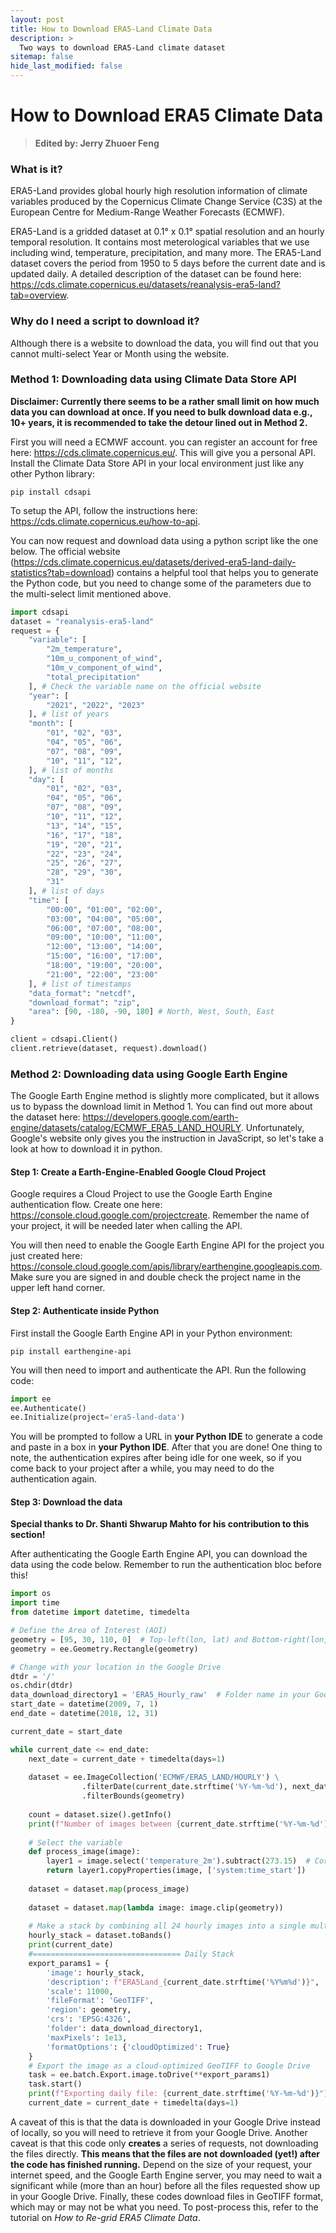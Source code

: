 ```yaml
---
layout: post
title: How to Download ERA5-Land Climate Data
description: >
  Two ways to download ERA5-Land climate dataset
sitemap: false
hide_last_modified: false
---
```


# How to Download ERA5 Climate Data
>**Edited by: Jerry Zhuoer Feng**

### What is it?

ERA5-Land provides global hourly high resolution information of climate variables produced by the Copernicus Climate Change Service (C3S) at the European Centre for Medium-Range Weather Forecasts (ECMWF).

ERA5-Land is a gridded dataset at 0.1° x 0.1° spatial resolution and an hourly temporal resolution. It contains most meterological variables that we use including wind, temperature, precipitation, and many more. The ERA5-Land dataset covers the period from 1950 to 5 days before the current date and is updated daily. A detailed description of the dataset can be found here: https://cds.climate.copernicus.eu/datasets/reanalysis-era5-land?tab=overview. 

### Why do I need a script to download it?

Although there is a website to download the data, you will find out that you cannot multi-select Year or Month using the website.

### Method 1: Downloading data using Climate Data Store API
**Disclaimer: Currently there seems to be a rather small limit on how much data you can download at once. If you need to bulk download data e.g., 10+ years, it is recommended to take the detour lined out in Method 2.** 

First you will need a ECMWF account. you can register an account for free here: https://cds.climate.copernicus.eu/. This will give you a personal API. Install the Climate Data Store API in your local environment just like any other Python library:

```
pip install cdsapi
```

To setup the API, follow the instructions here: https://cds.climate.copernicus.eu/how-to-api.

You can now request and download data using a python script like the one below. The official website (https://cds.climate.copernicus.eu/datasets/derived-era5-land-daily-statistics?tab=download) contains a helpful tool that helps you to generate the Python code, but you need to change some of the parameters due to the multi-select limit mentioned above.

```python 
import cdsapi
dataset = "reanalysis-era5-land"
request = {
    "variable": [
        "2m_temperature",
        "10m_u_component_of_wind",
        "10m_v_component_of_wind",
        "total_precipitation"
    ], # Check the variable name on the official website
    "year": [
        "2021", "2022", "2023"
    ], # list of years
    "month": [
        "01", "02", "03",
        "04", "05", "06",
        "07", "08", "09",
        "10", "11", "12",
    ], # list of months
    "day": [
        "01", "02", "03",
        "04", "05", "06",
        "07", "08", "09",
        "10", "11", "12",
        "13", "14", "15",
        "16", "17", "18",
        "19", "20", "21",
        "22", "23", "24",
        "25", "26", "27",
        "28", "29", "30",
        "31"
    ], # list of days
    "time": [
        "00:00", "01:00", "02:00",
        "03:00", "04:00", "05:00",
        "06:00", "07:00", "08:00",
        "09:00", "10:00", "11:00",
        "12:00", "13:00", "14:00",
        "15:00", "16:00", "17:00",
        "18:00", "19:00", "20:00",
        "21:00", "22:00", "23:00"
    ], # list of timestamps
    "data_format": "netcdf",
    "download_format": "zip",
    "area": [90, -180, -90, 180] # North, West, South, East
}

client = cdsapi.Client()
client.retrieve(dataset, request).download()
```

### Method 2: Downloading data using Google Earth Engine

The Google Earth Engine method is slightly more complicated, but it allows us to bypass the download limit in Method 1. You can find out more about the dataset here: https://developers.google.com/earth-engine/datasets/catalog/ECMWF_ERA5_LAND_HOURLY. Unfortunately, Google's website only gives you the instruction in JavaScript, so let's take a look at how to download it in python.

#### Step 1: Create a Earth-Engine-Enabled Google Cloud Project

Google requires a Cloud Project to use the Google Earth Engine authentication flow. Create one here: https://console.cloud.google.com/projectcreate. Remember the name of your project, it will be needed later when calling the API.

You will then need to enable the Google Earth Engine API for the project you just created here: https://console.cloud.google.com/apis/library/earthengine.googleapis.com. Make sure you are signed in and double check the project name in the upper left hand corner.

#### Step 2: Authenticate inside Python

First install the Google Earth Engine API in your Python environment:

```
pip install earthengine-api
```

You will then need to import and authenticate the API. Run the following code: 

```python
import ee
ee.Authenticate()
ee.Initialize(project='era5-land-data')
```

You will be prompted to follow a URL in **your Python IDE** to generate a code and paste in a box in **your Python IDE**. After that you are done! One thing to note, the authentication expires after being idle for one week, so if you come back to your project after a while, you may need to do the authentication again.

#### Step 3: Download the data

**Special thanks to Dr. Shanti Shwarup Mahto for his contribution to this section!**

After authenticating the Google Earth Engine API, you can download the data using the code below. Remember to run the authentication bloc before this!

```python
import os
import time
from datetime import datetime, timedelta

# Define the Area of Interest (AOI)
geometry = [95, 30, 110, 0]  # Top-left(lon, lat) and Bottom-right(lon, lat) coordinates
geometry = ee.Geometry.Rectangle(geometry)

# Change with your location in the Google Drive
dtdr = '/'
os.chdir(dtdr)
data_download_directory1 = 'ERA5_Hourly_raw'  # Folder name in your Google Drive, if the folder does not exist, it will create a new folder.
start_date = datetime(2009, 7, 1)
end_date = datetime(2018, 12, 31)

current_date = start_date

while current_date <= end_date:
    next_date = current_date + timedelta(days=1)
    
    dataset = ee.ImageCollection('ECMWF/ERA5_LAND/HOURLY') \
                .filterDate(current_date.strftime('%Y-%m-%d'), next_date.strftime('%Y-%m-%d')) \
                .filterBounds(geometry)
                
    count = dataset.size().getInfo()
    print(f"Number of images between {current_date.strftime('%Y-%m-%d')} and {next_date.strftime('%Y-%m-%d')}: {count}")
    
    # Select the variable
    def process_image(image):
        layer1 = image.select('temperature_2m').subtract(273.15)  # Correct method name
        return layer1.copyProperties(image, ['system:time_start'])
           
    dataset = dataset.map(process_image)
                 
    dataset = dataset.map(lambda image: image.clip(geometry))
    
    # Make a stack by combining all 24 hourly images into a single multi-band image
    hourly_stack = dataset.toBands()
    print(current_date)
    #================================= Daily Stack
    export_params1 = {
        'image': hourly_stack,
        'description': f"ERA5Land_{current_date.strftime('%Y%m%d')}",
        'scale': 11000,
        'fileFormat': 'GeoTIFF',
        'region': geometry,
        'crs': 'EPSG:4326',
        'folder': data_download_directory1,
        'maxPixels': 1e13,
        'formatOptions': {'cloudOptimized': True}
    }
    # Export the image as a cloud-optimized GeoTIFF to Google Drive
    task = ee.batch.Export.image.toDrive(**export_params1)
    task.start()
    print(f"Exporting daily file: {current_date.strftime('%Y-%m-%d')}")
    current_date = current_date + timedelta(days=1)
```

A caveat of this is that the data is downloaded in your Google Drive instead of locally, so you will need to retrieve it from your Google Drive. Another caveat is that this code only **creates** a series of requests, not downloading the files directly. **This means that the files are not downloaded (yet!) after the code has finished running.** Depend on the size of your request, your internet speed, and the Google Earth Engine server, you may need to wait a significant while (more than an hour) before all the files requested show up in your Google Drive. Finally, these codes download files in GeoTIFF format, which may or may not be what you need. To post-process this, refer to the tutorial on *How to Re-grid ERA5 Climate Data*.